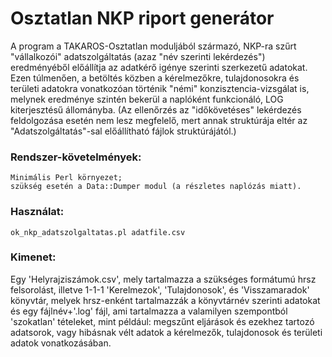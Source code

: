 # Osztatlan NKP riport generátor

A program a TAKAROS-Osztatlan moduljából származó, NKP-ra szűrt "vállalkozói" adatszolgáltatás (azaz "név szerinti lekérdezés") eredményéből előállítja az adatkérő igénye szerinti szerkezetű adatokat. Ezen túlmenően, a betöltés közben a kérelmezőkre, tulajdonosokra és területi adatokra vonatkozóan történik "némi" konzisztencia-vizsgálat is, melynek eredménye szintén bekerül a naplóként funkcionáló, LOG kiterjesztésű állományba. (Az ellenőrzés az "időkövetéses" lekérdezés feldolgozása esetén nem lesz megfelelő, mert annak struktúrája eltér az "Adatszolgáltatás"-sal előállítható fájlok struktúrájától.)

### Rendszer-követelmények:
    Minimális Perl környezet;
    szükség esetén a Data::Dumper modul (a részletes naplózás miatt).

### Használat:
```
ok_nkp_adatszolgaltatas.pl adatfile.csv
```
### Kimenet:
Egy 'Helyrajziszámok.csv', mely tartalmazza a szükséges formátumú hrsz felsorolást, illetve 1-1-1 'Kerelmezok', 'Tulajdonosok', és 'Visszamaradok' könyvtár, melyek hrsz-enként tartalmazzák a könyvtárnév szerinti adatokat és egy fájlnév+'.log' fájl, ami  tartalmazza a valamilyen szempontból 'szokatlan' tételeket, mint például: megszűnt eljárások és ezekhez tartozó adatsorok, vagy hibásnak vélt adatok a kérelmezők, tulajdonosok és területi adatok vonatkozásában.
